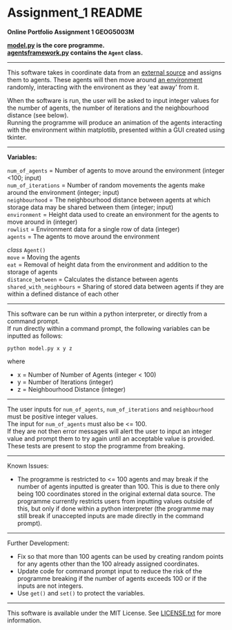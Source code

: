 # Assignment_1 README
**Online Portfolio Assignment 1 GEOG5003M**

**[model.py](https://github.com/drwebb98/Assignment_1/blob/main/model.py) is the core programme.**  
**[agentsframework.py](https://github.com/drwebb98/Assignment_1/blob/main/agentsframework.py) contains the `Agent` class.**

***

This software takes in coordinate data from an [external source](https://www.geog.leeds.ac.uk/courses/computing/practicals/python/agent-framework/part9/data.html) and assigns them to agents. These agents will then move around [an environment](https://github.com/drwebb98/Assignment_1/blob/main/in.txt) randomly, interacting with the environent as they 'eat away' from it.


When the software is run, the user will be asked to input integer values for the number of agents, the number of iterations and the neighbourhood distance (see below).  
Running the programme will produce an animation of the agents interacting with the environment within matplotlib, presented within a GUI created using tkinter.

***

**Variables:**

`num_of_agents` = Number of agents to move around the environment (integer <100; input)  
`num_of_iterations` = Number of random movements the agents make around the environment (integer; input)  
`neighbourhood` = The neighbourhood distance between agents at which storage data may be shared between them (integer; input)  
`environment` = Height data used to create an environment for the agents to move around in (integer)  
`rowlist` = Environment data for a single row of data (integer)  
`agents` = The agents to move around the environment  

*class* `Agent()`  
  `move` = Moving the agents   
  `eat` = Removal of height data from the environment and addition to the storage of agents  
  `distance_between` = Calculates the distance between agents  
  `shared_with_neighbours` = Sharing of stored data between agents if they are within a defined distance of each other


***

This software can be run within a python interpreter, or directly from a command prompt.  
If run directly within a command prompt, the following variables can be inputted as follows:

`python model.py x y z`

where 
* x = Number of Number of Agents (integer < 100)
* y = Number of Iterations (integer)
* z = Neighbourhood Distance (integer)

***

The user inputs for `num_of_agents`, `num_of_iterations` and `neighbourhood` must be positive integer values.  
The input for `num_of_agents` must also be <= 100.  
If they are not then error messages will alert the user to input an integer value and prompt them to try again until an acceptable value is provided. These tests are present to stop the programme from breaking.

***

Known Issues:

* The programme is restricted to <= 100 agents and may break if the number of agents inputted is greater than 100. This is due to there only being 100 coordinates stored in the original external data source. The programme currently restricts users from inputting values outside of this, but only if done within a python interpreter (the programme may still break if unaccepted inputs are made directly in the command prompt).

***

Further Development:

* Fix so that more than 100 agents can be used by creating random points for any agents other than the 100 already assigned coordinates.
* Update code for command prompt input to reduce the risk of the programme breaking if the number of agents exceeds 100 or if the inputs are not integers.
* Use `get()` and `set()` to protect the variables.

***

This software is available under the MIT License. See [LICENSE.txt](https://github.com/drwebb98/Assignment_1/blob/main/LICENSE.txt) for more information.

